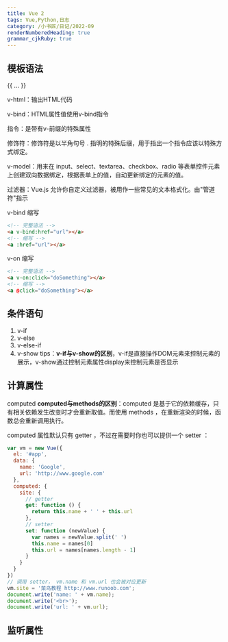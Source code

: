 ```yaml
---
title: Vue 2
tags: Vue,Python,日志
category: /小书匠/日记/2022-09
renderNumberedHeading: true
grammar_cjkRuby: true
---
```

## 模板语法
{{ ... }}

v-html：输出HTML代码

v-bind：HTML属性值使用v-bind指令

指令：是带有v-前缀的特殊属性

修饰符：修饰符是以半角句号 . 指明的特殊后缀，用于指出一个指令应该以特殊方式绑定。

v-model：用来在 input、select、textarea、checkbox、radio 等表单控件元素上创建双向数据绑定，根据表单上的值，自动更新绑定的元素的值。

过滤器：Vue.js 允许你自定义过滤器，被用作一些常见的文本格式化。由"管道符"指示

v-bind 缩写

``` html
<!-- 完整语法 -->
<a v-bind:href="url"></a>
<!-- 缩写 -->
<a :href="url"></a>
```
v-on 缩写

``` html
<!-- 完整语法 -->
<a v-on:click="doSomething"></a>
<!-- 缩写 -->
<a @click="doSomething"></a>
```

## 条件语句
 1. v-if
 2. v-else
 3. v-else-if
 4. v-show
 tips：**v-if与v-show的区别**，v-if是直接操作DOM元素来控制元素的展示，v-show通过控制元素属性display来控制元素是否显示
 
 ## 计算属性
 computed
 **computed与methods的区别**：computed 是基于它的依赖缓存，只有相关依赖发生改变时才会重新取值。而使用 methods ，在重新渲染的时候，函数总会重新调用执行。
 
 computed 属性默认只有 getter ，不过在需要时你也可以提供一个 setter ：
 

``` js
var vm = new Vue({
  el: '#app',
  data: {
    name: 'Google',
    url: 'http://www.google.com'
  },
  computed: {
    site: {
      // getter
      get: function () {
        return this.name + ' ' + this.url
      },
      // setter
      set: function (newValue) {
        var names = newValue.split(' ')
        this.name = names[0]
        this.url = names[names.length - 1]
      }
    }
  }
})
// 调用 setter， vm.name 和 vm.url 也会被对应更新
vm.site = '菜鸟教程 http://www.runoob.com';
document.write('name: ' + vm.name);
document.write('<br>');
document.write('url: ' + vm.url);
```
## 监听属性
